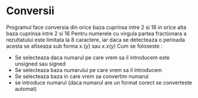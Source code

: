# Conversii
Programul face conversia din orice baza cuprinsa intre 2 si 16 in orice alta baza cuprinsa intre 2 si 16
Pentru numerele cu virgula partea fractionara a rezultatului este limitata la 8 caractere, iar daca se detecteaza o perioada acesta se afiseaza sub forma x.(y) sau x.x(y) 
Cum se foloseste : 
- Se selecteaza daca numarul pe care vrem sa il introducem este unsigned sau signed
- Se selecteaza baza numarului pe care vrem sa il introducem
- Se selecteaza baza in care vrem sa convertim numarul
- se introduce numarul (daca numarul are un format corect se converteste automat) 
